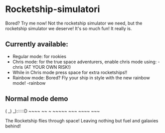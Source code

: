 # Rocketship-simulatori
Bored? Try me now!
Not the rocketship simulator we need, but the rocketship simulator we deserve!
It's so much fun! It really is.

## Currently available:
- Regular mode: for rookies
- Chris mode: for the true space adventurers, enable chris mode using: -chris (AT YOUR OWN RISK!)
- While in Chris mode press space for extra rocketships!!
- Rainbow mode: Bored? Fly your ship in style with the new rainbow mode! -rainbow

## Normal mode demo
( _) _)::::::D ~~~~ ~~ ~ ~~~~~ ~~~ ~~~~ ~~~ 

The Rocketship flies through space! Leaving nothing but fuel and galaxies behind!
